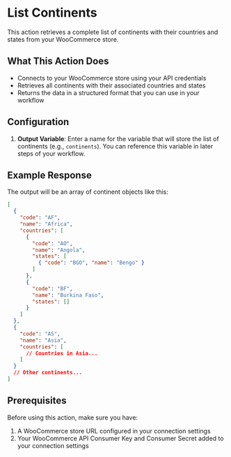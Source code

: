 # List Continents

This action retrieves a complete list of continents with their countries and states from your WooCommerce store.

## What This Action Does

- Connects to your WooCommerce store using your API credentials
- Retrieves all continents with their associated countries and states
- Returns the data in a structured format that you can use in your workflow

## Configuration

1. **Output Variable**: Enter a name for the variable that will store the list of continents (e.g., `continents`). You can reference this variable in later steps of your workflow.

## Example Response

The output will be an array of continent objects like this:

```json
[
  {
    "code": "AF",
    "name": "Africa",
    "countries": [
      { 
        "code": "AO", 
        "name": "Angola", 
        "states": [
          { "code": "BGO", "name": "Bengo" }
        ] 
      },
      { 
        "code": "BF", 
        "name": "Burkina Faso", 
        "states": [] 
      }
    ]
  },
  {
    "code": "AS",
    "name": "Asia",
    "countries": [
      // Countries in Asia...
    ]
  }
  // Other continents...
]
```

## Prerequisites

Before using this action, make sure you have:
1. A WooCommerce store URL configured in your connection settings
2. Your WooCommerce API Consumer Key and Consumer Secret added to your connection settings